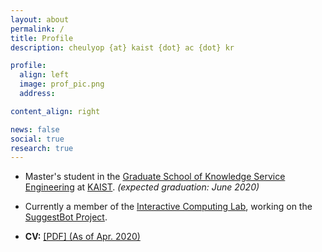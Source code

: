 ```yaml
---
layout: about
permalink: /
title: Profile
description: cheulyop {at} kaist {dot} ac {dot} kr

profile:
  align: left
  image: prof_pic.png
  address:

content_align: right

news: false
social: true
research: true
---
```


* Master's student in the [Graduate School of Knowledge Service Engineering](https://kse.kaist.ac.kr/) at [KAIST](https://www.kaist.ac.kr/en/). *(expected graduation: June 2020)*

* Currently a member of the [Interactive Computing Lab](http://ic.kaist.ac.kr/wiki/wiki.cgi?Main), working on the [SuggestBot Project](https://suggestbot.github.io/).

* **CV:**
<a class="page-link" href="{{ '/assets/pdf/cheulyoung_park-short_cv.pdf' | prepend: site.baseurl | prepend: site.url }}">[PDF] (As of Apr. 2020)</a>


